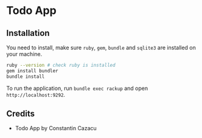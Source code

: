 # Todo App

## Installation

You need to install, make sure `ruby`, `gem`, `bundle` and `sqlite3` are installed on your machine.

```bash
ruby --version # check ruby is installed
gem install bundler
bundle install
```

To run the application, run `bundle exec rackup` and open `http://localhost:9292`.

## Credits
  - Todo App by Constantin Cazacu
